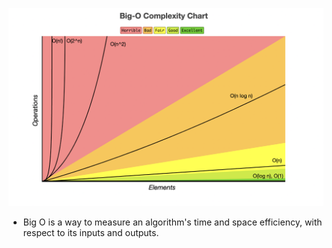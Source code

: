 ![BIG-O](imgs/bigo.png)

- Big O is a way to measure an algorithm's time and space efficiency, with respect to its inputs and outputs.

